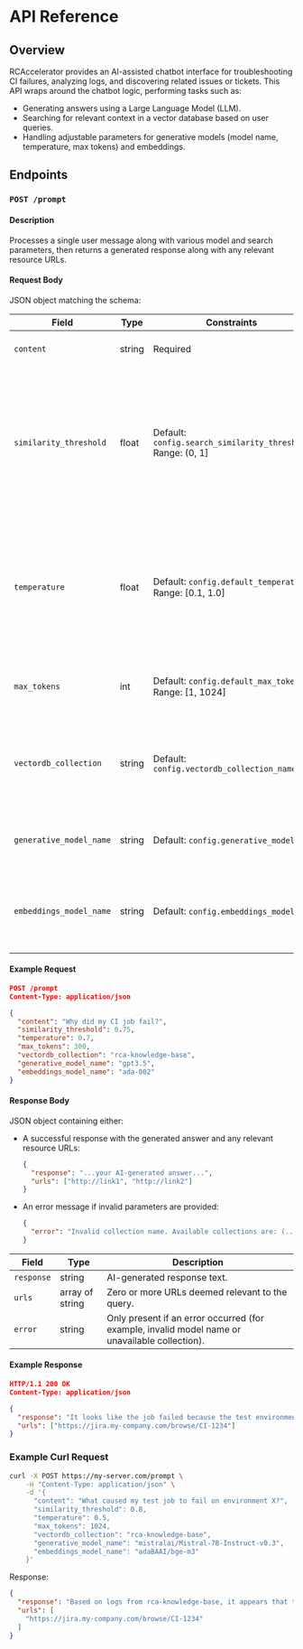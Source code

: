 # API Reference

## Overview

RCAccelerator provides an AI-assisted chatbot interface for troubleshooting CI failures, analyzing logs, and discovering related issues or tickets. This API wraps around the chatbot logic, performing tasks such as:

- Generating answers using a Large Language Model (LLM).
- Searching for relevant context in a vector database based on user queries.
- Handling adjustable parameters for generative models (model name, temperature, max tokens) and embeddings.

## Endpoints

### `POST /prompt`

#### Description

Processes a single user message along with various model and search parameters, then returns a generated response along with any relevant resource URLs.

#### Request Body

JSON object matching the schema:

| Field                   | Type    | Constraints                                                     | Description                                                                                                                                                 |
|-------------------------|---------|-----------------------------------------------------------------|-------------------------------------------------------------------------------------------------------------------------------------------------------------|
| `content`               | string  | Required                                                        | The user’s message or prompt content.                                                                                                                       |
| `similarity_threshold`  | float   | Default: `config.search_similarity_threshold` Range: (0, 1]     | Filter for relevant documents by cosine similarity. A higher threshold yields fewer but more precise documents, while a lower threshold is more inclusive.  |
| `temperature`           | float   | Default: `config.default_temperature` Range: [0.1, 1.0]         | Controls the variability in generated responses. A value closer to 1.0 produces more creative/flexible answers; near 0.1 yields more deterministic results. |
| `max_tokens`            | int     | Default: `config.default_max_tokens` Range: [1, 1024]           | Limits the maximum length of the generated response.                                                                                                        |
| `vectordb_collection`   | string  | Default: `config.vectordb_collection_name`                      | The name of the vector database collection to search for relevant context documents.                                                                        |
| `generative_model_name` | string  | Default: `config.generative_model`                              | The name of the LLM to be used for response generation.                                                                                                     |
| `embeddings_model_name` | string  | Default: `config.embeddings_model`                              | The name of the embeddings model used for vector-based document similarity.                                                                                 |

#### Example Request

```json
POST /prompt
Content-Type: application/json

{
  "content": "Why did my CI job fail?",
  "similarity_threshold": 0.75,
  "temperature": 0.7,
  "max_tokens": 300,
  "vectordb_collection": "rca-knowledge-base",
  "generative_model_name": "gpt3.5",
  "embeddings_model_name": "ada-002"
}
```

#### Response Body

JSON object containing either:

- A successful response with the generated answer and any relevant resource URLs:

  ```json
  {
    "response": "...your AI-generated answer...",
    "urls": ["http://link1", "http://link2"]
  }
  ```

- An error message if invalid parameters are provided:

  ```json
  {
    "error": "Invalid collection name. Available collections are: (...)"
  }
  ```

| Field      | Type            | Description                                                                                     |
|------------|-----------------|-------------------------------------------------------------------------------------------------|
| `response` | string          | AI-generated response text.                                                                     |
| `urls`     | array of string | Zero or more URLs deemed relevant to the query.                                                |
| `error`    | string          | Only present if an error occurred (for example, invalid model name or unavailable collection).  |

#### Example Response

```json
HTTP/1.1 200 OK
Content-Type: application/json

{
  "response": "It looks like the job failed because the test environment couldn't connect to the database...",
  "urls": ["https://jira.my-company.com/browse/CI-1234"]
}
```

### Example Curl Request

```bash
curl -X POST https://my-server.com/prompt \
    -H "Content-Type: application/json" \
    -d '{
      "content": "What caused my test job to fail on environment X?",
      "similarity_threshold": 0.8,
      "temperature": 0.5,
      "max_tokens": 1024,
      "vectordb_collection": "rca-knowledge-base",
      "generative_model_name": "mistralai/Mistral-7B-Instruct-v0.3",
      "embeddings_model_name": "adaBAAI/bge-m3"
    }'
```

Response:

```json
{
  "response": "Based on logs from rca-knowledge-base, it appears that the test environment encountered a missing dependency...",
  "urls": [
    "https://jira.my-company.com/browse/CI-1234"
  ]
}
```

